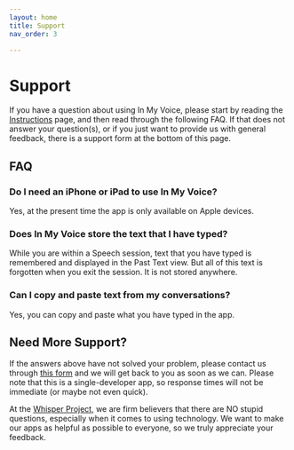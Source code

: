 ```yaml
---
layout: home
title: Support
nav_order: 3

---
```


# Support 

If you have a question about using In My Voice, please start by reading the [Instructions](instructions.md) page, and then read through the following FAQ. If that does not answer your question(s), or if you just want to provide us with general feedback, there is a support form at the bottom of this page.

## FAQ

### Do I need an iPhone or iPad to use In My Voice?

Yes, at the present time the app is only available on Apple devices.

### Does In My Voice store the text that I have typed?

While you are within a Speech session, text that you have typed is remembered and displayed in the Past Text view. But all of this text is forgotten when you exit the session. It is not stored anywhere.

### Can I copy and paste text from my conversations?

Yes, you can copy and paste what you have typed in the app.

## Need More Support?

If the answers above have not solved your problem, please contact us through [this form](https://forms.gle/4VjS7AG1qrdpNHrZ6) and we will get back to you as soon as we can. Please note that this is a single-developer app, so response times will not be immediate (or maybe not even quick).

At the [Whisper Project](http://whisper-project.org), we are firm believers that there are NO stupid questions, especially when it comes to using technology. We want to make our apps as helpful as possible to everyone, so we truly appreciate your feedback.

